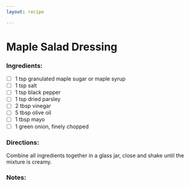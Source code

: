 ```yaml
---
layout: recipe

---
```


# Maple Salad Dressing

### Ingredients:

- [ ] 1 tsp granulated maple sugar or maple syrup
- [ ] 1 tsp salt
- [ ] 1 tsp black pepper
- [ ] 1 tsp dried parsley
- [ ] 2 tbsp vinegar
- [ ] 5 tbsp olive oil
- [ ] 1 tbsp mayo
- [ ] 1 green onion, finely chopped

### Directions:

Combine all ingredients together in a glass jar, close and shake until the mixture is creamy.

### Notes:

